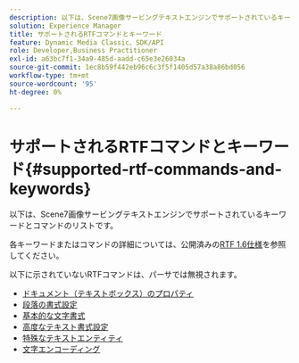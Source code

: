 ```yaml
---
description: 以下は、Scene7画像サービングテキストエンジンでサポートされているキーワードとコマンドのリストです。
solution: Experience Manager
title: サポートされるRTFコマンドとキーワード
feature: Dynamic Media Classic、SDK/API
role: Developer,Business Practitioner
exl-id: a63bc7f1-34a9-485d-aadd-c65e3e26034a
source-git-commit: 1ec8b59f442eb96c6c3f5f1405d57a38a86bd056
workflow-type: tm+mt
source-wordcount: '95'
ht-degree: 0%

---
```


# サポートされるRTFコマンドとキーワード{#supported-rtf-commands-and-keywords}

以下は、Scene7画像サービングテキストエンジンでサポートされているキーワードとコマンドのリストです。

各キーワードまたはコマンドの詳細については、公開済みの[RTF 1.6仕様](http://msdn.microsoft.com/en-us/library/aa140277%28v=office.10%29.aspx)を参照してください。

以下に示されていないRTFコマンドは、パーサでは無視されます。

* [ドキュメント（テキストボックス）のプロパティ](r-document-text-box-properties.md)
* [段落の書式設定](r-paragraph-formatting.md)
* [基本的な文字書式](r-basic-character-formatting.md)
* [高度なテキスト書式設定](r-advanced-text-formatting.md)
* [特殊なテキストエンティティ](r-special-text-entities.md)
* [文字エンコーディング](r-is-http-character-encoding.md)
